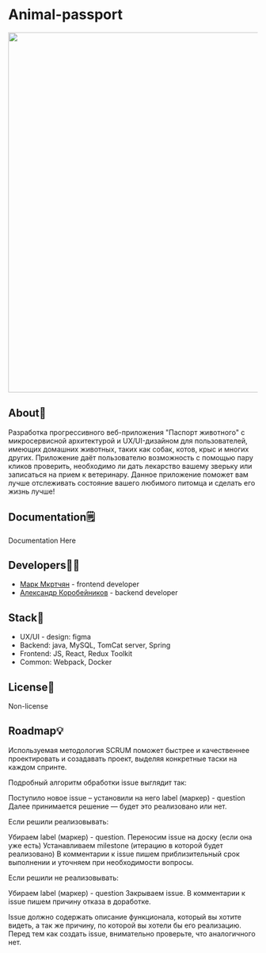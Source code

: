 # Animal-passport


<p align="center">
      <img src="https://i.ibb.co/vkznSS5/346915732996474.webp" width="726">
</p>





## About🐹

Разработка прогрессивного веб-приложения "Паспорт животного" с микросервисной архитектурой и UX/UI-дизайном для пользователей, имеющих домашних животных, таких как собак, котов, крыс и многих других. Приложение даёт пользователю возможность с помощью пару кликов проверить, необходимо ли дать лекарство вашему зверьку или записаться на прием к ветеринару. Данное приложение поможет вам лучше отслеживать состояние вашего любимого питомца и сделать его жизнь лучше!  

## Documentation🗒️

Documentation Here

## Developers👨‍💻

- [Марк Мкртчян](https://github.com/maRikOmarikexe) - frontend developer
- [Александр Коробейников](https://github.com/Doath1337) - backend developer

## Stack📜
<ul>
<li>UX/UI - design: figma</li>

<li>Backend: java, MySQL, TomCat server, Spring </li>

<li>Frontend: JS, React, Redux Toolkit</li>

<li>Common: Webpack, Docker</li>
</ul>

## License🧾

Non-license

## Roadmap💡

Используемая методология SCRUM поможет быстрее и качественнее проектировать и созадавать проект, выделяя конкретные таски на каждом спринте.


Подробный алгоритм обработки issue выглядит так:

 Поступило новое issue – установили на него label (маркер) - question
 Далее принимается решение — будет это реализовано или нет.

Если решили реализовывать:

 Убираем label (маркер) - question.
 Переносим issue на доску (если она уже есть)
 Устанавливаем milestone (итерацию в которой будет реализовано)
 В комментарии к issue пишем приблизительный срок выполнении и уточняем при необходимости вопросы.

Если решили не реализовывать:

 Убираем label (маркер) - question
 Закрываем issue.
 В комментарии к issue пишем причину отказа в доработке.

Issue должно содержать описание функционала, который вы хотите видеть, а так же причину, по которой вы хотели бы его реализацию. Перед тем как создать issue, внимательно проверьте, что аналогичного нет.

